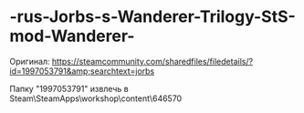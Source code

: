 # -rus-Jorbs-s-Wanderer-Trilogy-StS-mod-Wanderer-
Оригинал: https://steamcommunity.com/sharedfiles/filedetails/?id=1997053791&amp;searchtext=jorbs

Папку "1997053791" извлечь в Steam\SteamApps\workshop\content\646570
